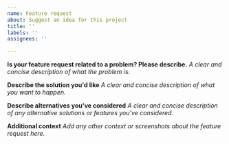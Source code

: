 ```yaml
---
name: Feature request
about: Suggest an idea for this project
title: ''
labels: ''
assignees: ''

---
```


**Is your feature request related to a problem? Please describe.**
_A clear and concise description of what the problem is._

**Describe the solution you'd like**
_A clear and concise description of what you want to happen._

**Describe alternatives you've considered**
_A clear and concise description of any alternative solutions or features you've considered._

**Additional context**
_Add any other context or screenshots about the feature request here._
